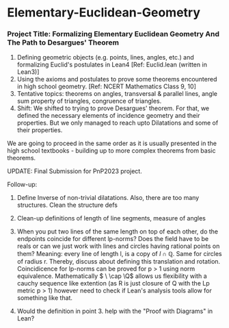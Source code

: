 # Elementary-Euclidean-Geometry
### Project Title: Formalizing Elementary Euclidean Geometry And The Path to Desargues' Theorem

1. Defining geometric objects (e.g. points, lines, angles, etc.) and formalizing Euclid's postulates in Lean4 [Ref: Euclid.lean (written in Lean3)]
2. Using the axioms and postulates to prove some theorems encountered in high school geometry. [Ref: NCERT Mathematics Class 9, 10]
3. Tentative topics: theorems on angles, transversal & parallel lines, angle sum property of triangles, congruence of triangles.
4. Shift: We shifted to trying to prove Desargues' theorem. For that, we defined the necessary elements of incidence geometry and their properties. But we only managed to reach upto Dilatations and some of their properties.


We are going to proceed in the same order as it is usually presented in the high school textbooks - building up to more complex theorems from basic theorems.


UPDATE: Final Submission for PnP2023 project.

Follow-up:
1. Define Inverse of non-trivial dilatations. Also, there are too many structures. Clean the structure defs
2. Clean-up definitions of length of line segments, measure of angles
3. When you put two lines of the same length on top of each other, do the endpoints coincide for different lp-norms?
Does the field have to be reals or can we just work with lines and circles having rational points on them? 
Meaning: every line of length l, is a copy of $l \cap \mathbb{Q}$. Same for circles of radius r.
Thereby, discuss about defining this translation and rotation. Coincidicence for lp-norms can be proved for p > 1 using norm equivalence.
Mathematically $ \ \cap \Q$ allows us flexibility with a cauchy sequence like extention (as R is just closure of Q with the Lp metric p > 1) however need to check if Lean's analysis tools allow for something like that.

4. Would the definition in point 3. help with the "Proof with Diagrams" in Lean?
